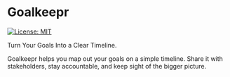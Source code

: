 # Goalkeepr

[![License: MIT](https://img.shields.io/badge/License-MIT-yellow.svg)](https://opensource.org/licenses/MIT)

Turn Your Goals Into a Clear Timeline.

Goalkeepr helps you map out your goals on a simple timeline. Share it with stakeholders, stay accountable, and keep sight of the bigger picture.

